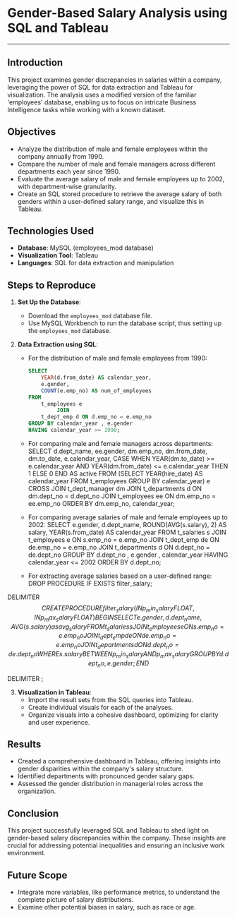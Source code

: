 # Gender-Based Salary Analysis using SQL and Tableau

---

## Introduction

This project examines gender discrepancies in salaries within a company, leveraging the power of SQL for data extraction and Tableau for visualization. The analysis uses a modified version of the familiar 'employees' database, enabling us to focus on intricate Business Intelligence tasks while working with a known dataset.

## Objectives

- Analyze the distribution of male and female employees within the company annually from 1990.
- Compare the number of male and female managers across different departments each year since 1990.
- Evaluate the average salary of male and female employees up to 2002, with department-wise granularity.
- Create an SQL stored procedure to retrieve the average salary of both genders within a user-defined salary range, and visualize this in Tableau.

## Technologies Used

- **Database**: MySQL (employees_mod database)
- **Visualization Tool**: Tableau
- **Languages**: SQL for data extraction and manipulation

## Steps to Reproduce

1. **Set Up the Database**:
   - Download the `employees_mod` database file.
   - Use MySQL Workbench to run the database script, thus setting up the `employees_mod` database.

2. **Data Extraction using SQL**:
   - For the distribution of male and female employees from 1990:
     ```sql
     SELECT 
         YEAR(d.from_date) AS calendar_year,
         e.gender,    
         COUNT(e.emp_no) AS num_of_employees
     FROM     
         t_employees e         
              JOIN    
         t_dept_emp d ON d.emp_no = e.emp_no
     GROUP BY calendar_year , e.gender 
     HAVING calendar_year >= 1990;
     ```

   - For comparing male and female managers across departments:
 SELECT 
    d.dept_name,
    ee.gender,
    dm.emp_no,
    dm.from_date,
    dm.to_date,
    e.calendar_year,
    CASE
        WHEN YEAR(dm.to_date) >= e.calendar_year AND YEAR(dm.from_date) <= e.calendar_year THEN 1
        ELSE 0
    END AS active
FROM
    (SELECT 
        YEAR(hire_date) AS calendar_year
    FROM
        t_employees
    GROUP BY calendar_year) e
        CROSS JOIN
    t_dept_manager dm
        JOIN
    t_departments d ON dm.dept_no = d.dept_no
        JOIN 
    t_employees ee ON dm.emp_no = ee.emp_no
ORDER BY dm.emp_no, calendar_year;

   - For comparing average salaries of male and female employees up to 2002:
    SELECT 
    e.gender,
    d.dept_name,
    ROUND(AVG(s.salary), 2) AS salary,
    YEAR(s.from_date) AS calendar_year
FROM
    t_salaries s
        JOIN
    t_employees e ON s.emp_no = e.emp_no
        JOIN
    t_dept_emp de ON de.emp_no = e.emp_no
        JOIN
    t_departments d ON d.dept_no = de.dept_no
GROUP BY d.dept_no , e.gender , calendar_year
HAVING calendar_year <= 2002
ORDER BY d.dept_no;

   - For extracting average salaries based on a user-defined range:
     DROP PROCEDURE IF EXISTS filter_salary;

DELIMITER $$
CREATE PROCEDURE filter_salary (IN p_min_salary FLOAT, IN p_max_salary FLOAT)
BEGIN
SELECT 
    e.gender, d.dept_name, AVG(s.salary) as avg_salary
FROM
    t_salaries s
        JOIN
    t_employees e ON s.emp_no = e.emp_no
        JOIN
    t_dept_emp de ON de.emp_no = e.emp_no
        JOIN
    t_departments d ON d.dept_no = de.dept_no
    WHERE s.salary BETWEEN p_min_salary AND p_max_salary
GROUP BY d.dept_no, e.gender;
END$$

DELIMITER ;

3. **Visualization in Tableau**:
   - Import the result sets from the SQL queries into Tableau.
   - Create individual visuals for each of the analyses.
   - Organize visuals into a cohesive dashboard, optimizing for clarity and user experience.

## Results

- Created a comprehensive dashboard in Tableau, offering insights into gender disparities within the company's salary structure.
- Identified departments with pronounced gender salary gaps.
- Assessed the gender distribution in managerial roles across the organization.

## Conclusion

This project successfully leveraged SQL and Tableau to shed light on gender-based salary discrepancies within the company. These insights are crucial for addressing potential inequalities and ensuring an inclusive work environment.

## Future Scope

- Integrate more variables, like performance metrics, to understand the complete picture of salary distributions.
- Examine other potential biases in salary, such as race or age.
